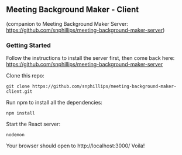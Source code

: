 ## Meeting Background Maker - Client

(companion to Meeting Background Maker Server: https://github.com/snphillips/meeting-background-maker-server)

### Getting Started

Follow the instructions to install the server first, then come back here: https://github.com/snphillips/meeting-background-maker-server

Clone this repo:

`git clone https://github.com/snphillips/meeting-background-maker-client.git`
 
Run npm to install all the dependencies:

`npm install`

Start the React server:

`nodemon`

Your browser should open to http://localhost:3000/ Voila!


